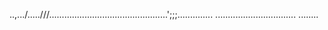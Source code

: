 ..,.../.....///...............................................';;;..............
................................
........




